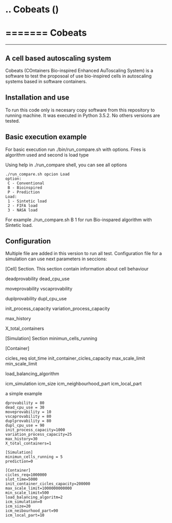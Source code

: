 .. Cobeats ()
=====================================
=======
Cobeats
=======
-------------------------------
A cell based autoscaling system
-------------------------------


Cobeats (COntainers Bio-inspired Enhanced AuToscaling System) is a software to test the proposoal of use bio-inspired cells in autoscaling systems based in software containers. 

Installation and use
--------------------

To run this code only is necesary copy software from this repository to running machine. It was executed in Python 3.5.2. No others versions are tested.



Basic execution example
-----------------------

For basic execution run ./bin/run_compare.sh with options. Fires is algorithm used and second is load type

Using help in ./run_compare shell, you can see all options
```
./run_compare.sh opcion Load
option: 
 C - Conventional
 B - Bioinspired
 P - Prediction
Load: 
 1 - Sintetic load
 2 - FIFA load
 3 - NASA load
```

For example ./run_compare.sh B 1   for run Bio-inspared algorithm with Sintetic load.



Configuration
-------------
Multiple file are added in this version to run all test. Configuration file for a simulation can use next parameters in seccions:

[Cell] Section. This section contain information about cell behaviour

deadprovability
dead_cpu_use

moveprovability
vscaprovability

duplprovability
dupl_cpu_use

init_process_capacity
variation_process_capacity

max_history

X_total_containers




[Simulation] Section
minimun_cells_running


[Container]

cicles_req
slot_time
init_container_cicles_capacity
max_scale_limit
min_scale_limit

load_balancing_algorithm

icm_simulation
icm_size
icm_neighbourhood_part
icm_local_part

a simple example
```
dprovability = 80
dead_cpu_use = 30
moveprovability = 10
vscaprovability = 80
duplprovability = 80
dupl_cpu_use = 90
init_process_capacity=1000
variation_process_capacity=25
max_history=30
X_total_containers=1

[Simulation]
minimun_cells_running = 5
prediction=0

[Container]
cicles_req=1000000
slot_time=5000
init_container_cicles_capacity=200000
max_scale_limit=1000000000000
min_scale_limit=500
load_balancing_algoritm=2
icm_simulation=0
icm_size=20
icm_neibourhood_part=90
icm_local_part=10
```


